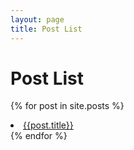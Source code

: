 ```yaml
---
layout: page
title: Post List
---
```


<H1>Post List</H1>

{% for post in site.posts %}
   <li><a href="{{ post.url }}">{{post.title}}</a></li>
{% endfor %}
